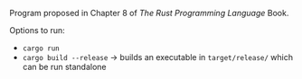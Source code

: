 Program proposed in Chapter 8 of *The Rust Programming Language* Book.

Options to run:

- `cargo run`
- `cargo build --release` -> builds an executable in `target/release/` which can be run standalone
